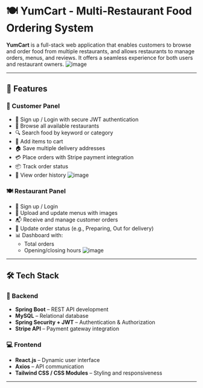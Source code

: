 # 🍽️ YumCart - Multi-Restaurant Food Ordering System

**YumCart** is a full-stack web application that enables customers to browse and order food from multiple restaurants, and allows restaurants to manage orders, menus, and reviews. It offers a seamless experience for both users and restaurant owners.
![image](https://github.com/user-attachments/assets/9893a472-7542-4c3f-8a7f-d8d7ccf9457b)

---

## 🚀 Features

### 👤 Customer Panel
- 🔐 Sign up / Login with secure JWT authentication
- 🍴 Browse all available restaurants
- 🔍 Search food by keyword or category
- 🛒 Add items to cart
- 🏠 Save multiple delivery addresses
- 💳 Place orders with Stripe payment integration
- 📦 Track order status
- 📜 View order history
  ![image](https://github.com/user-attachments/assets/a31434a9-22f8-4329-8e2a-fbddeccd34a8)

### 🍽️ Restaurant Panel
- 🔐 Sign up / Login
- 📝 Upload and update menus with images
- 📬 Receive and manage customer orders
- 🚚 Update order status (e.g., Preparing, Out for delivery)
- 📊 Dashboard with:
  - Total orders
  - Opening/closing hours
  ![image](https://github.com/user-attachments/assets/2d65cb8c-950f-4c2b-839f-7f8ec038a664)


---

## 🛠️ Tech Stack

### 🔧 Backend
- **Spring Boot** – REST API development
- **MySQL** – Relational database
- **Spring Security + JWT** – Authentication & Authorization
- **Stripe API** – Payment gateway integration

### 💻 Frontend
- **React.js** – Dynamic user interface
- **Axios** – API communication
- **Tailwind CSS / CSS Modules** – Styling and responsiveness

---
